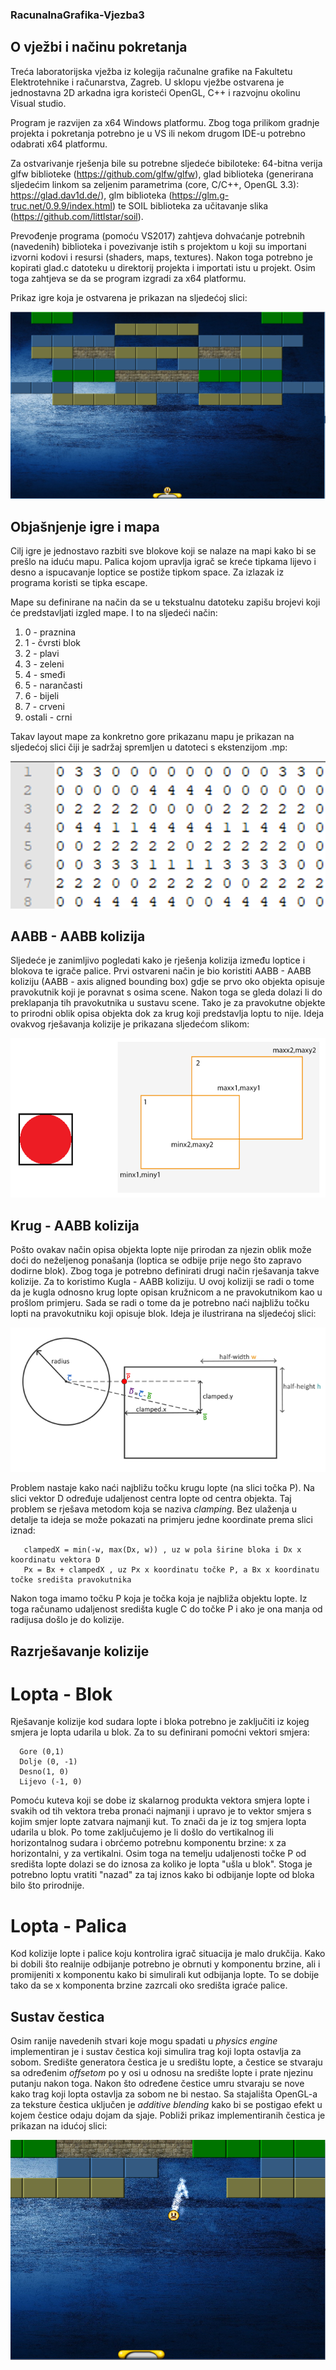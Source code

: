 ### RacunalnaGrafika-Vjezba3
## O vježbi i načinu pokretanja
Treća laboratorijska vježba iz kolegija računalne grafike na Fakultetu Elektrotehnike i računarstva, Zagreb.
U sklopu vježbe ostvarena je jednostavna 2D arkadna igra koristeći OpenGL, C++ i razvojnu okolinu Visual studio.

Program je razvijen za x64 Windows platformu. Zbog toga prilikom gradnje projekta i pokretanja potrebno je u VS ili nekom drugom IDE-u potrebno odabrati x64 platformu.

Za ostvarivanje rješenja bile su potrebne sljedeće bibiloteke:
                     64-bitna verija glfw biblioteke (https://github.com/glfw/glfw),
                     glad biblioteka (generirana sljedećim linkom sa zeljenim parametrima (core, C/C++, OpenGL 3.3): https://glad.dav1d.de/), glm biblioteka (https://glm.g-truc.net/0.9.9/index.html) te SOIL biblioteka za učitavanje slika (https://github.com/littlstar/soil).
                    
Prevođenje programa (pomoću VS2017) zahtjeva dohvaćanje potrebnih (navedenih) biblioteka i povezivanje istih s projektom  u koji su importani izvorni kodovi i resursi (shaders, maps, textures). Nakon toga potrebno je kopirati glad.c datoteku u direktorij projekta i importati istu u projekt. Osim toga zahtjeva se da se program izgradi za x64 platformu.

Prikaz igre koja je ostvarena je prikazan na sljedećoj slici:

![Screenshot](Picture1.png)

## Objašnjenje igre i mapa
Cilj igre je jednostavo razbiti sve blokove koji se nalaze na mapi kako bi se prešlo na iduću mapu. Palica kojom upravlja igrač se kreće tipkama lijevo i desno a ispucavanje loptice se postiže tipkom space. Za izlazak iz programa koristi se tipka escape.

Mape su definirane na način da se u tekstualnu datoteku zapišu brojevi koji će predstavljati izgled mape. I to na sljedeći način:
1. 0 - praznina
2. 1 - čvrsti blok
3. 2 - plavi
4. 3 - zeleni
5. 4 - smeđi
6. 5 - narančasti
7. 6 - bijeli
8. 7 - crveni
9. ostali - crni

Takav layout mape za konkretno gore prikazanu mapu je prikazan na sljedećoj slici čiji je sadržaj spremljen u datoteci s ekstenzijom .mp:

![Map](Picture2.png)

## AABB - AABB kolizija
Sljedeće je zanimljivo pogledati kako je rješenja kolizija između loptice i blokova te igrače palice. Prvi ostvareni način je bio koristiti AABB - AABB koliziju (AABB - axis aligned bounding box) gdje se prvo oko objekta opisuje pravokutnik koji je poravnat s osima scene. Nakon toga se gleda dolazi li do preklapanja tih pravokutnika u sustavu scene. Tako je za pravokutne objekte to prirodni oblik opisa objekta dok za krug koji predstavlja loptu to nije. Ideja ovakvog rješavanja kolizije je prikazana sljedećom slikom:

![Collision1](Picture3.png)


## Krug - AABB kolizija
Pošto ovakav način opisa objekta lopte nije prirodan za njezin oblik može doći do neželjenog ponašanja (loptica se odbije prije nego što zapravo dodirne blok). Zbog toga je potrebno definirati drugi način rješavanja takve kolizije. Za to koristimo Kugla - AABB koliziju. U ovoj koliziji se radi o tome da je kugla odnosno krug lopte opisan kružnicom a ne pravokutnikom kao u prošlom primjeru. Sada se radi o tome da je potrebno naći najbližu točku lopti na pravokutniku koji opisuje blok. Ideja je ilustrirana na sljedećoj slici:

![Collision2](Picture4.png)

Problem nastaje kako naći najbližu točku krugu lopte (na slici točka P). Na slici vektor D određuje udaljenost centra lopte od centra objekta. Taj problem se rješava metodom koja se naziva *clamping*. Bez ulaženja u detalje ta ideja se može pokazati na primjeru jedne koordinate prema slici iznad:

       clampedX = min(-w, max(Dx, w)) , uz w pola širine bloka i Dx x koordinatu vektora D
       Px = Bx + clampedX , uz Px x koordinatu točke P, a Bx x koordinatu točke središta pravokutnika
       
Nakon toga imamo točku P koja je točka koja je najbliža objektu lopte. Iz toga računamo udaljenost središta kugle C do točke P i ako je ona manja od radijusa došlo je do kolizije.

## Razrješavanje kolizije
# Lopta - Blok
Rješavanje kolizije kod sudara lopte i bloka potrebno je zaključiti iz kojeg smjera je lopta udarila u blok. Za to su definirani pomoćni vektori smjera:

      Gore (0,1)
      Dolje (0, -1)
      Desno(1, 0)
      Lijevo (-1, 0)

Pomoću kuteva koji se dobe iz skalarnog produkta vektora smjera lopte i svakih od tih vektora treba pronaći najmanji i upravo je to vektor smjera s kojim smjer lopte zatvara najmanji kut. To znači da je iz tog smjera lopta udarila u blok. Po tome zaključujemo je li došlo do vertikalnog ili horizontalnog sudara i obrćemo potrebnu komponentu brzine: x za horizontalni, y za vertikalni. Osim toga na temelju udaljenosti točke P od središta lopte dolazi se do iznosa za koliko je lopta "ušla u blok". Stoga je potrebno loptu vratiti "nazad" za taj iznos kako bi odbijanje lopte od bloka bilo što prirodnije.

# Lopta - Palica
Kod kolizije lopte i palice koju kontrolira igrač situacija je malo drukčija. Kako bi dobili što realnije odbijanje potrebno je obrnuti y komponentu brzine, ali i promijeniti x komponentu kako bi simulirali kut odbijanja lopte. To se dobije tako da se x komponenta brzine zazrcali oko središta igraće palice.

## Sustav čestica
Osim ranije navedenih stvari koje mogu spadati u *physics engine* implementiran je i sustav čestica koji simulira trag koji lopta ostavlja za sobom. Središte generatora čestica je u središtu lopte, a čestice se stvaraju sa određenim *offsetom* po y osi u odnosu na središte lopte i prate njezinu putanju nakon toga. Nakon što određene čestice umru stvaraju se nove kako trag koji lopta ostavlja za sobom ne bi nestao. Sa stajališta OpenGL-a za teksture čestica uključen je *additive blending* kako bi se postigao efekt u kojem čestice odaju dojam da sjaje. Pobliži prikaz implementiranih čestica je prikazan na idućoj slici:

![Particles](Picture5.png)
